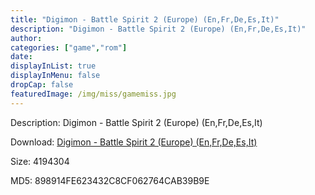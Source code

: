 ```yaml
---
title: "Digimon - Battle Spirit 2 (Europe) (En,Fr,De,Es,It)"
description: "Digimon - Battle Spirit 2 (Europe) (En,Fr,De,Es,It)"
author: 
categories: ["game","rom"]
date: 
displayInList: true
displayInMenu: false
dropCap: false
featuredImage: /img/miss/gamemiss.jpg
---
```


Description: Digimon - Battle Spirit 2 (Europe) (En,Fr,De,Es,It)

Download: <a style="text-decoration:underline;" href="https://mega.nz/#!eOAUEARQ!-oVCMk-WE-fBwPsv6N3U_vO_QwfobVxZhVjbmloc6LU" target = "_blank" rel = "nofollow" > Digimon - Battle Spirit 2 (Europe) (En,Fr,De,Es,It)</a>

Size: 4194304

MD5: 898914FE623432C8CF062764CAB39B9E

